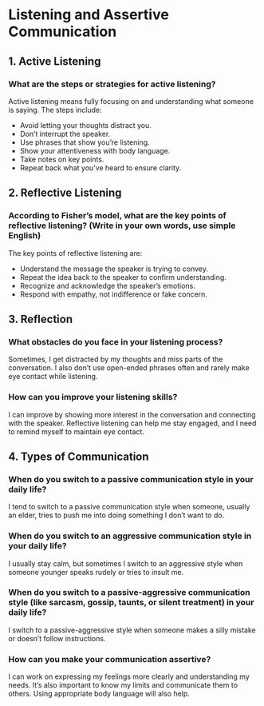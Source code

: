 # Listening and Assertive Communication

## 1. Active Listening
### What are the steps or strategies for active listening?
Active listening means fully focusing on and understanding what someone is saying. The steps include:

- Avoid letting your thoughts distract you.
- Don’t interrupt the speaker.
- Use phrases that show you’re listening.
- Show your attentiveness with body language.
- Take notes on key points.
- Repeat back what you’ve heard to ensure clarity.

## 2. Reflective Listening 
### According to Fisher’s model, what are the key points of reflective listening? (Write in your own words, use simple English)
The key points of reflective listening are:

- Understand the message the speaker is trying to convey.
- Repeat the idea back to the speaker to confirm understanding.
- Recognize and acknowledge the speaker’s emotions.
- Respond with empathy, not indifference or fake concern.

## 3. Reflection
### What obstacles do you face in your listening process?
Sometimes, I get distracted by my thoughts and miss parts of the conversation. I also don’t use open-ended phrases often and rarely make eye contact while listening.

### How can you improve your listening skills?
I can improve by showing more interest in the conversation and connecting with the speaker. Reflective listening can help me stay engaged, and I need to remind myself to maintain eye contact.

## 4. Types of Communication
### When do you switch to a passive communication style in your daily life?
I tend to switch to a passive communication style when someone, usually an elder, tries to push me into doing something I don’t want to do.

### When do you switch to an aggressive communication style in your daily life?
I usually stay calm, but sometimes I switch to an aggressive style when someone younger speaks rudely or tries to insult me.

### When do you switch to a passive-aggressive communication style (like sarcasm, gossip, taunts, or silent treatment) in your daily life?
I switch to a passive-aggressive style when someone makes a silly mistake or doesn’t follow instructions.

### How can you make your communication assertive?
I can work on expressing my feelings more clearly and understanding my needs. It’s also important to know my limits and communicate them to others. Using appropriate body language will also help.
